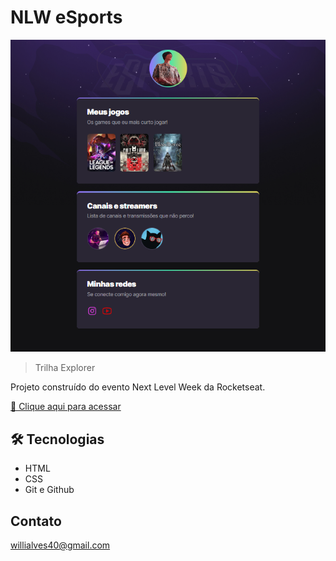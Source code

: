 # NLW eSports

![preview](./assets/wyanneves.github.io_e-Sports-NLW.png)

> Trilha Explorer

Projeto construído do evento Next Level Week da Rocketseat.

[🔗 Clique aqui para acessar](https://wyanneves.github.io/e-Sports-NLW-/)


## 🛠 Tecnologias

- HTML
- CSS
- Git e Github

## Contato

willialves40@gmail.com
